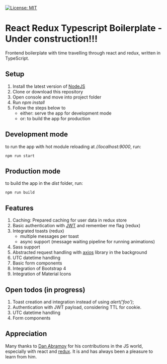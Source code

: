 [![License: MIT](https://img.shields.io/badge/License-MIT-green.svg)](https://opensource.org/licenses/MIT)


# React Redux Typescript Boilerplate - Under construction!!!
Frontend boilerplate with time travelling through react and redux, written in TypeScript.
 
## Setup
1. Install the latest version of [NodeJS](http://nodejs.org/en/download/)
2. Clone or download this repository
3. Open console and move into project folder
4. Run *npm install*
5. Follow the steps below to
   - either: serve the app for development mode
   - or: to build the app for production

## Development mode
to run the app with hot module reloading at *//localhost:9000*, run:

    npm run start

## Production mode
to build the app in the *dist* folder, run:

    npm run build
    
## Features
1. Caching: Prepared caching for user data in redux store
2. Basic authentication with [JWT](http://jwt.io) and remember me flag (redux)
3. Integrated toasts (redux)
    - multiple messages per toast
    - async support (message waiting pipeline for running animations)
4. Sass support
5. Abstracted request handling with [axios](http://npmjs.com/package/axios) library in the background
6. UTC datetime handling
7. Basic form components
8. Integration of Bootstrap 4
9. Integration of Material Icons
  
## Open todos (in progress)
1. Toast creation and integration instead of using *alert('foo')*;
2. Authentication with JWT payload, considering TTL for cookie.
3. UTC datetime handling
4. Form components

## Appreciation
Many thanks to [Dan Abramov](http://github.com/gaearon) for his contributions in the JS world, especially with react and [redux](http://redux.js.org/).
It is and has always been a pleasure to learn from him.
